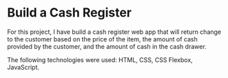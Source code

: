 # Build a Cash Register
For this project, I have build a cash register web app that will return change to the customer based on the price of the item, the amount of cash provided by the customer, and the amount of cash in the cash drawer.

The following technologies were used: HTML, CSS, CSS Flexbox, JavaScript.
